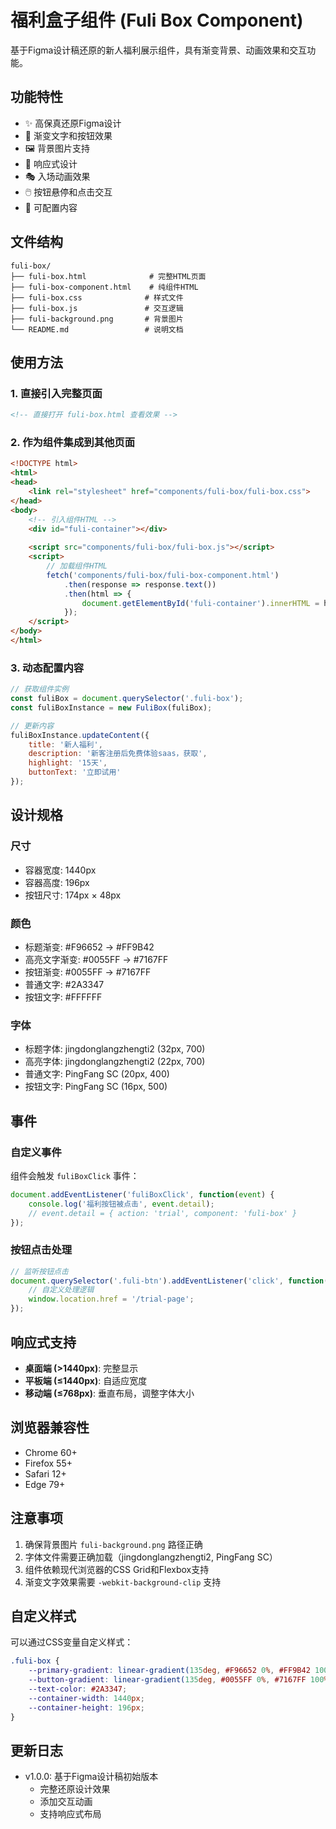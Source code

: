 # 福利盒子组件 (Fuli Box Component)

基于Figma设计稿还原的新人福利展示组件，具有渐变背景、动画效果和交互功能。

## 功能特性

- ✨ 高保真还原Figma设计
- 🎨 渐变文字和按钮效果
- 🖼️ 背景图片支持
- 📱 响应式设计
- 🎭 入场动画效果
- 🖱️ 按钮悬停和点击交互
- 🔧 可配置内容

## 文件结构

```
fuli-box/
├── fuli-box.html              # 完整HTML页面
├── fuli-box-component.html    # 纯组件HTML
├── fuli-box.css              # 样式文件
├── fuli-box.js               # 交互逻辑
├── fuli-background.png       # 背景图片
└── README.md                 # 说明文档
```

## 使用方法

### 1. 直接引入完整页面
```html
<!-- 直接打开 fuli-box.html 查看效果 -->
```

### 2. 作为组件集成到其他页面
```html
<!DOCTYPE html>
<html>
<head>
    <link rel="stylesheet" href="components/fuli-box/fuli-box.css">
</head>
<body>
    <!-- 引入组件HTML -->
    <div id="fuli-container"></div>
    
    <script src="components/fuli-box/fuli-box.js"></script>
    <script>
        // 加载组件HTML
        fetch('components/fuli-box/fuli-box-component.html')
            .then(response => response.text())
            .then(html => {
                document.getElementById('fuli-container').innerHTML = html;
            });
    </script>
</body>
</html>
```

### 3. 动态配置内容
```javascript
// 获取组件实例
const fuliBox = document.querySelector('.fuli-box');
const fuliBoxInstance = new FuliBox(fuliBox);

// 更新内容
fuliBoxInstance.updateContent({
    title: '新人福利',
    description: '新客注册后免费体验saas，获取',
    highlight: '15天',
    buttonText: '立即试用'
});
```

## 设计规格

### 尺寸
- 容器宽度: 1440px
- 容器高度: 196px
- 按钮尺寸: 174px × 48px

### 颜色
- 标题渐变: #F96652 → #FF9B42
- 高亮文字渐变: #0055FF → #7167FF
- 按钮渐变: #0055FF → #7167FF
- 普通文字: #2A3347
- 按钮文字: #FFFFFF

### 字体
- 标题字体: jingdonglangzhengti2 (32px, 700)
- 高亮字体: jingdonglangzhengti2 (22px, 700)
- 普通文字: PingFang SC (20px, 400)
- 按钮文字: PingFang SC (16px, 500)

## 事件

### 自定义事件
组件会触发 `fuliBoxClick` 事件：

```javascript
document.addEventListener('fuliBoxClick', function(event) {
    console.log('福利按钮被点击', event.detail);
    // event.detail = { action: 'trial', component: 'fuli-box' }
});
```

### 按钮点击处理
```javascript
// 监听按钮点击
document.querySelector('.fuli-btn').addEventListener('click', function() {
    // 自定义处理逻辑
    window.location.href = '/trial-page';
});
```

## 响应式支持

- **桌面端 (>1440px)**: 完整显示
- **平板端 (≤1440px)**: 自适应宽度
- **移动端 (≤768px)**: 垂直布局，调整字体大小

## 浏览器兼容性

- Chrome 60+
- Firefox 55+
- Safari 12+
- Edge 79+

## 注意事项

1. 确保背景图片 `fuli-background.png` 路径正确
2. 字体文件需要正确加载（jingdonglangzhengti2, PingFang SC）
3. 组件依赖现代浏览器的CSS Grid和Flexbox支持
4. 渐变文字效果需要 `-webkit-background-clip` 支持

## 自定义样式

可以通过CSS变量自定义样式：

```css
.fuli-box {
    --primary-gradient: linear-gradient(135deg, #F96652 0%, #FF9B42 100%);
    --button-gradient: linear-gradient(135deg, #0055FF 0%, #7167FF 100%);
    --text-color: #2A3347;
    --container-width: 1440px;
    --container-height: 196px;
}
```

## 更新日志

- v1.0.0: 基于Figma设计稿初始版本
  - 完整还原设计效果
  - 添加交互动画
  - 支持响应式布局